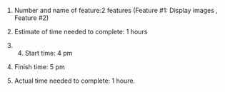 1. Number and name of feature:2  features (Feature #1: Display images , Feature #2)
2. Estimate of time needed to complete: 1 hours

3. 4. Start time: 4 pm

5. Finish time: 5 pm

6. Actual time needed to complete: 1 houre.
